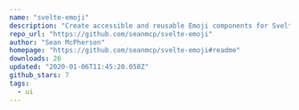 ```yaml
---
name: "svelte-emoji"
description: "Create accessible and reusable Emoji components for Svelte applications."
repo_url: "https://github.com/seanmcp/svelte-emoji"
author: "Sean McPherson"
homepage: "https://github.com/seanmcp/svelte-emoji#readme"
downloads: 26
updated: "2020-01-06T11:45:20.058Z"
github_stars: 7
tags: 
  - ui
---
```

